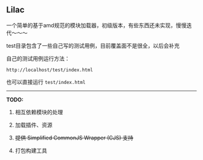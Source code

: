 Lilac
----------------
一个简单的基于amd规范的模块加载器，初级版本，有些东西还未实现，慢慢迭代～～～


test目录包含了一些自己写的测试用例，目前覆盖面不是很全，以后会补充

自己的测试用例运行方法：

`http://localhost/test/index.html`

也可以直接运行 `test/index.html`

---

**TODO:**

1. 相互依赖模块的处理

2. 加载插件、资源

3. <del>提供 Simplified CommonJS Wrapper (CJS) 支持</del>

4. 打包构建工具


